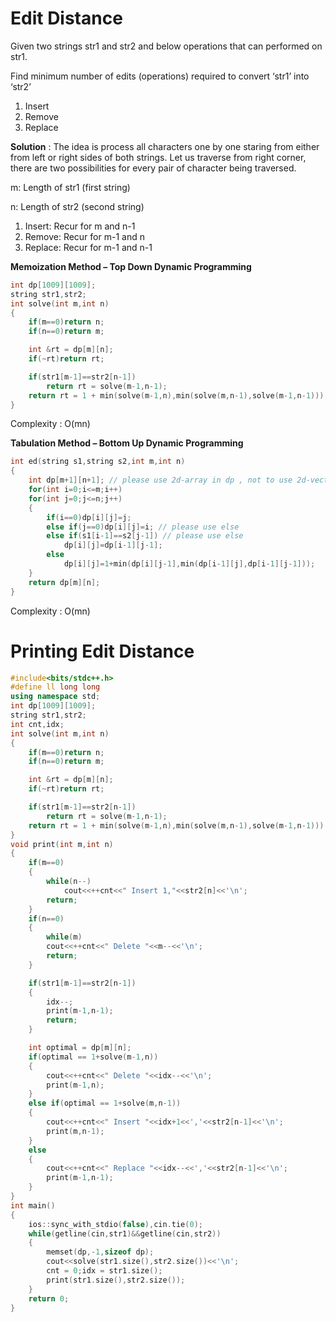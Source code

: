 # Edit Distance


Given two strings str1 and str2 and below operations that can performed on str1. 
    
Find minimum number of edits (operations) required to convert ‘str1’ into ‘str2’

1) Insert
2) Remove
3) Replace

**Solution** : 
The idea is process all characters one by one staring from either from left or right sides of both strings.
Let us traverse from right corner, there are two possibilities for every pair of character being traversed.
    
m: Length of str1 (first string)
    
n: Length of str2 (second string)
    

1) Insert: Recur for m and n-1
2) Remove: Recur for m-1 and n
3) Replace: Recur for m-1 and n-1

**Memoization Method – Top Down Dynamic Programming**
```cpp
int dp[1009][1009];
string str1,str2;
int solve(int m,int n)
{
    if(m==0)return n;
    if(n==0)return m;

    int &rt = dp[m][n];
    if(~rt)return rt;

    if(str1[m-1]==str2[n-1])
        return rt = solve(m-1,n-1);
    return rt = 1 + min(solve(m-1,n),min(solve(m,n-1),solve(m-1,n-1)));
}
```
Complexity : O(mn)

**Tabulation Method – Bottom Up Dynamic Programming**
```cpp
int ed(string s1,string s2,int m,int n)
{
    int dp[m+1][n+1]; // please use 2d-array in dp , not to use 2d-vector , because 2d-vector is slower
    for(int i=0;i<=m;i++)
    for(int j=0;j<=n;j++)
    {
        if(i==0)dp[i][j]=j;
        else if(j==0)dp[i][j]=i; // please use else
        else if(s1[i-1]==s2[j-1]) // please use else
            dp[i][j]=dp[i-1][j-1];
        else
            dp[i][j]=1+min(dp[i][j-1],min(dp[i-1][j],dp[i-1][j-1]));
    }
    return dp[m][n];
}
```
Complexity : O(mn)

# Printing Edit Distance

```cpp
#include<bits/stdc++.h>
#define ll long long
using namespace std;
int dp[1009][1009];
string str1,str2;
int cnt,idx;
int solve(int m,int n)
{
    if(m==0)return n;
    if(n==0)return m;

    int &rt = dp[m][n];
    if(~rt)return rt;

    if(str1[m-1]==str2[n-1])
        return rt = solve(m-1,n-1);
    return rt = 1 + min(solve(m-1,n),min(solve(m,n-1),solve(m-1,n-1)));
}
void print(int m,int n)
{
    if(m==0)
    {
        while(n--)
            cout<<++cnt<<" Insert 1,"<<str2[n]<<'\n';
        return;
    }
    if(n==0)
    {
        while(m)
        cout<<++cnt<<" Delete "<<m--<<'\n';
        return;
    }

    if(str1[m-1]==str2[n-1])
    {
        idx--;
        print(m-1,n-1);
        return;
    }

    int optimal = dp[m][n];
    if(optimal == 1+solve(m-1,n))
    {
        cout<<++cnt<<" Delete "<<idx--<<'\n';
        print(m-1,n);
    }
    else if(optimal == 1+solve(m,n-1))
    {
        cout<<++cnt<<" Insert "<<idx+1<<','<<str2[n-1]<<'\n';
        print(m,n-1);
    }
    else
    {
        cout<<++cnt<<" Replace "<<idx--<<','<<str2[n-1]<<'\n';
        print(m-1,n-1);
    }
}
int main()
{
    ios::sync_with_stdio(false),cin.tie(0);
    while(getline(cin,str1)&&getline(cin,str2))
    {
        memset(dp,-1,sizeof dp);
        cout<<solve(str1.size(),str2.size())<<'\n';
        cnt = 0;idx = str1.size();
        print(str1.size(),str2.size());
    }
    return 0;
}
```
